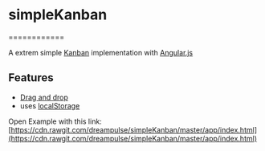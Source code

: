 # simpleKanban
============

A extrem simple [Kanban](https://de.wikipedia.org/wiki/Kanban_(Softwareentwicklung)) implementation with [Angular.js](https://angularjs.org/)

## Features
- [Drag and drop](https://github.com/angular-ui/ui-sortable)
- uses [localStorage](https://github.com/gsklee/ngStorage)

Open Example with this link:
[https://cdn.rawgit.com/dreampulse/simpleKanban/master/app/index.html](https://cdn.rawgit.com/dreampulse/simpleKanban/master/app/index.html)

